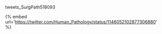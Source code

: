 tweets_SurgPath518093

{% embed url='https://twitter.com/Human_Pathology/status/1146052102877306880' %}
